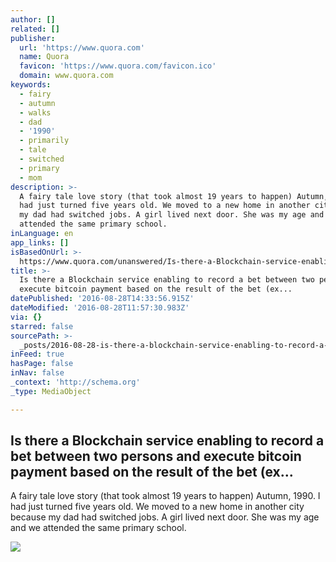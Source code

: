 ```yaml
---
author: []
related: []
publisher:
  url: 'https://www.quora.com'
  name: Quora
  favicon: 'https://www.quora.com/favicon.ico'
  domain: www.quora.com
keywords:
  - fairy
  - autumn
  - walks
  - dad
  - '1990'
  - primarily
  - tale
  - switched
  - primary
  - mom
description: >-
  A fairy tale love story (that took almost 19 years to happen) Autumn, 1990. I
  had just turned five years old. We moved to a new home in another city because
  my dad had switched jobs. A girl lived next door. She was my age and we
  attended the same primary school.
inLanguage: en
app_links: []
isBasedOnUrl: >-
  https://www.quora.com/unanswered/Is-there-a-Blockchain-service-enabling-to-record-a-bet-between-two-persons-and-execute-bitcoin-payment-based-on-the-result-of-the-bet-external-data
title: >-
  Is there a Blockchain service enabling to record a bet between two persons and
  execute bitcoin payment based on the result of the bet (ex...
datePublished: '2016-08-28T14:33:56.915Z'
dateModified: '2016-08-28T11:57:30.983Z'
via: {}
starred: false
sourcePath: >-
  _posts/2016-08-28-is-there-a-blockchain-service-enabling-to-record-a-bet-betwe.md
inFeed: true
hasPage: false
inNav: false
_context: 'http://schema.org'
_type: MediaObject

---
```

<article style=""><h1>Is there a Blockchain service enabling to record a bet between two persons and execute bitcoin payment based on the result of the bet (ex...</h1><p>A fairy tale love story (that took almost 19 years to happen) Autumn, 1990. I had just turned five years old. We moved to a new home in another city because my dad had switched jobs. A girl lived next door. She was my age and we attended the same primary school.</p><img src="https://qph.ec.quoracdn.net/main-qimg-e230ad2a38314db2f0263a9e890943d4?convert_to_webp=true" /></article>